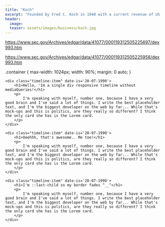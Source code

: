 ```yaml
---
title: "Koch"
excerpt: "Founded by Fred C. Koch in 1940 with a current revenue of ‎US $110 billion (2019)"
header:
  image: 
  teaser: assets/images/business/koch.jpg
---
```


https://www.sec.gov/Archives/edgar/data/41077/000119312505225697/dex993.htm

https://www.sec.gov/Archives/edgar/data/41077/000119312505225958/dex993.htm


.container {
	max-width: 1024px;
	width: 90%;
	margin: 0 auto;
}

<div class="container">
	
	<div class="timeline-item" date-is='20-07-1990'>
		<h1>Hello, 'Im a single div responsive timeline without mediaQueries!</h1>
		<p>
			I'm speaking with myself, number one, because I have a very good brain and I've said a lot of things. I write the best placeholder text, and I'm the biggest developer on the web by far... While that's mock-ups and this is politics, are they really so different? I think the only card she has is the Lorem card.
		</p>
	</div>
	
	<div class="timeline-item" date-is='20-07-1990'>
		<h1>Oeehhh, that's awesome.. Me too!</h1>
		<p>
			I'm speaking with myself, number one, because I have a very good brain and I've said a lot of things. I write the best placeholder text, and I'm the biggest developer on the web by far... While that's mock-ups and this is politics, are they really so different? I think the only card she has is the Lorem card.
		</p>
	</div>
	
	<div class="timeline-item" date-is='20-07-1990'>
		<h1>I'm ::last-child so my border fades ^__^</h1>
		<p>
			I'm speaking with myself, number one, because I have a very good brain and I've said a lot of things. I write the best placeholder text, and I'm the biggest developer on the web by far... While that's mock-ups and this is politics, are they really so different? I think the only card she has is the Lorem card.
		</p>
	</div>
	
</div>